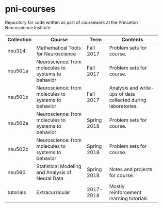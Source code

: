 # pni-courses
Repository for code written as part of coursework at the Princeton Neuroscience Institute.

| Collection | Course                                              | Term      | Contents                                                      |
|------------|-----------------------------------------------------|-----------|---------------------------------------------------------------|
| neu314     | Mathematical Tools for Neuroscience                 | Fall 2017 | Problem sets for course.                                      |
| neu501a    | Neuroscience: from molecules to systems to behavior | Fall 2017 | Problem sets for course.                                      |
| neu501b    | Neuroscience: from molecules to systems to behavior | Fall 2017 | Analysis and write-ups of data collected during laboratories. |
| neu502a    | Neuroscience: from molecules to systems to behavior | Spring 2018 | Problem sets for course.                                      |
| neu502b    | Neuroscience: from molecules to systems to behavior | Spring 2018 | Problem sets for course.                                      |
| neu560    | Statistical Modeling and Analysis of Neural Data     | Spring 2018 | Notes and projects for course. |
| tutorials  | Extracurricular                | 2017-2018 | Mostly reinforcement learning tutorials                       |
